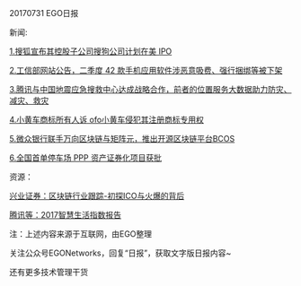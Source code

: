 20170731 EGO日报

新闻:

[1.搜狐宣布其控股子公司搜狗公司计划在美 IPO](http://tech.qq.com/a/20170731/032827.htm)

[2.工信部网站公告，二季度 42 款手机应用软件涉恶意吸费、强行捆绑等被下架](http://tech.qq.com/a/20170731/022959.htm)

[3.腾讯与中国地震应急搜救中心达成战略合作，前者的位置服务大数据助力防灾、减灾、救灾](http://tech.qq.com/a/20170731/024118.htm)

[4.小黄车商标所有人诉 ofo小黄车侵犯其注册商标专用权](http://tech.qq.com/a/20170731/035431.htm)

[5.微众银行联手万向区块链与矩阵元，推出开源区块链平台BCOS](http://news.cnstock.com/news,bwkx-201707-4110163.htm)

[6.全国首单停车场 PPP 资产证券化项目获批](http://www.stcn.com/2017/0731/13525332.shtml)

资源：

[兴业证券：区块链行业跟踪-初探ICO与火爆的背后](http://www.199it.com/archives/618244.html)

[腾讯等：2017智慧生活指数报告](http://tech.qq.com/a/20170731/021651.htm)

注：上述内容来源于互联网，由EGO整理

关注公众号EGONetworks，回复“日报”，获取文字版日报内容~

还有更多技术管理干货
